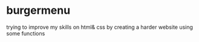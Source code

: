 # burgermenu
trying to improve my skills on html&amp; css by creating a harder website using some functions
